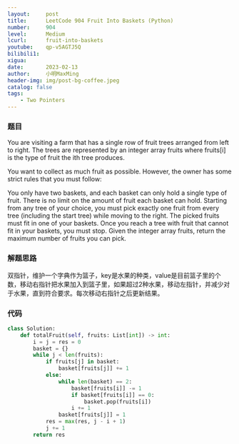 ```yaml
---
layout:     post
title:      LeetCode 904 Fruit Into Baskets (Python)
number:     904
level:      Medium
lcurl:      fruit-into-baskets
youtube:    qp-v5AGTJ5Q
bilibili1:  
xigua:      
date:       2023-02-13
author:     小明MaxMing
header-img: img/post-bg-coffee.jpeg
catalog: false
tags:
    - Two Pointers
---
```


### 题目

You are visiting a farm that has a single row of fruit trees arranged from left to right. The trees are represented by an integer array fruits where fruits[i] is the type of fruit the ith tree produces.

You want to collect as much fruit as possible. However, the owner has some strict rules that you must follow:

You only have two baskets, and each basket can only hold a single type of fruit. There is no limit on the amount of fruit each basket can hold.
Starting from any tree of your choice, you must pick exactly one fruit from every tree (including the start tree) while moving to the right. The picked fruits must fit in one of your baskets.
Once you reach a tree with fruit that cannot fit in your baskets, you must stop.
Given the integer array fruits, return the maximum number of fruits you can pick.

### 解题思路

双指针，维护一个字典作为篮子，key是水果的种类，value是目前篮子里的个数，移动右指针把水果加入到篮子里，如果超过2种水果，移动左指针，并减少对于水果，直到符合要求。每次移动右指针之后更新结果。

### 代码
```python
class Solution:
    def totalFruit(self, fruits: List[int]) -> int:
        i = j = res = 0
        basket = {}
        while j < len(fruits):
            if fruits[j] in basket:
                basket[fruits[j]] += 1
            else:
                while len(basket) == 2:
                    basket[fruits[i]] -= 1
                    if basket[fruits[i]] == 0:
                        basket.pop(fruits[i])
                    i += 1
                basket[fruits[j]] = 1
            res = max(res, j - i + 1)
            j += 1
        return res
```
